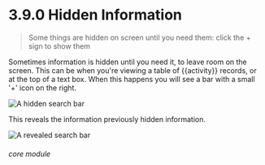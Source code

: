 # 3.9.0 Hidden Information

> Some things are hidden on screen until you need them: click the + sign to show them 

Sometimes information is hidden until you need it, to leave room on the screen. This can be when you're viewing a table of {{activity}} records, or at the top of a text box. When this happens you will see a bar with a small '+' icon on the right. 

![A hidden search bar](25a.png) 
 

This reveals the information previously hidden information.

![A revealed search bar](25b.png)


###### core module

